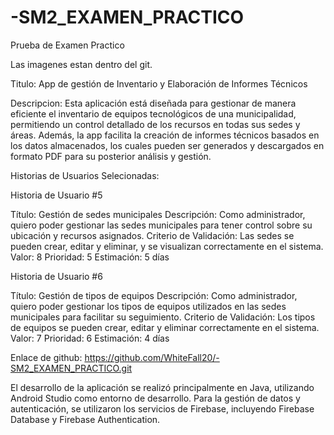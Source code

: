 # -SM2_EXAMEN_PRACTICO
Prueba de Examen Practico

Las imagenes estan dentro del git.

Titulo: 
App de gestión de Inventario y Elaboración de Informes Técnicos

Descripcion:
Esta aplicación está diseñada para gestionar de manera eficiente el inventario de equipos tecnológicos de una municipalidad, permitiendo un control detallado de los recursos en todas sus sedes y áreas. Además, la app facilita la creación de informes técnicos basados en los datos almacenados, los cuales pueden ser generados y descargados en formato PDF para su posterior análisis y gestión.


Historias de Usuarios Selecionadas:

Historia de Usuario #5 

Título: Gestión de sedes municipales 
Descripción: Como administrador, quiero poder gestionar las sedes municipales para tener control sobre su ubicación y recursos asignados. 
Criterio de Validación: Las sedes se pueden crear, editar y eliminar, y se visualizan correctamente en el sistema. 
Valor: 8 
Prioridad: 5 
Estimación: 5 días 


Historia de Usuario #6 

Título: Gestión de tipos de equipos 
Descripción: Como administrador, quiero poder gestionar los tipos de equipos utilizados en las sedes municipales para facilitar su seguimiento. 
Criterio de Validación: Los tipos de equipos se pueden crear, editar y eliminar correctamente en el sistema. 
Valor: 7 
Prioridad: 6 
Estimación: 4 días 

Enlace de github: https://github.com/WhiteFall20/-SM2_EXAMEN_PRACTICO.git

El desarrollo de la aplicación se realizó principalmente en Java, utilizando Android Studio como entorno de desarrollo. Para la gestión de datos y autenticación, se utilizaron los servicios de Firebase, incluyendo Firebase Database y Firebase Authentication.

